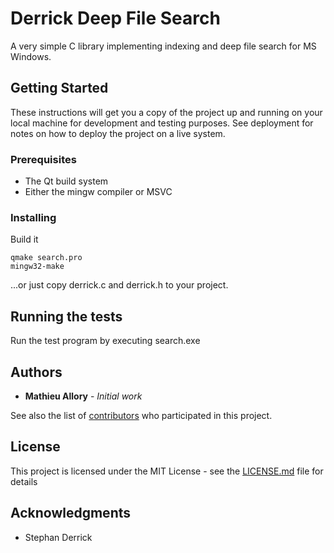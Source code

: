 # Derrick Deep File Search

A very simple C library implementing indexing and deep file search for MS Windows.

## Getting Started

These instructions will get you a copy of the project up and running on your local machine for development and testing purposes. See deployment for notes on how to deploy the project on a live system.

### Prerequisites

- The Qt build system
- Either the mingw compiler or MSVC

### Installing

Build it

```
qmake search.pro
mingw32-make
```
...or just copy derrick.c and derrick.h to your project.

## Running the tests

Run the test program by executing search.exe

## Authors

* **Mathieu Allory** - *Initial work*

See also the list of [contributors](https://github.com/your/project/contributors) who participated in this project.

## License

This project is licensed under the MIT License - see the [LICENSE.md](LICENSE.md) file for details

## Acknowledgments

* Stephan Derrick
